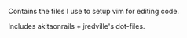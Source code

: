 Contains the files I use to setup vim for editing code.

Includes akitaonrails + jredville's dot-files.


